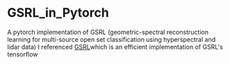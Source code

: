 # GSRL_in_Pytorch
A pytorch implementation of GSRL (geometric-spectral reconstruction learning for multi-source open set classification using hyperspectral and lidar data)
I referenced [GSRL](https://github.com/vision-zhu/GSRL)which is an efficient implementation of GSRL's tensorflow
